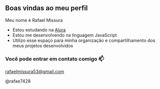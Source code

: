 ## Boas vindas ao meu perfil

Meu nome é Rafael Missura

- Estou estudando na [Alura](https:ww.alura.com.br)
- Estou me desenvolvendo na linguagem JavaScript
- Utilizo esse espaço para minha organização e compartilhamento dos meus projetos desenvolvidos

### Você pode entrar em contato comigo 📫

rafaelmissura53@gmail.com

@rafae7428  
